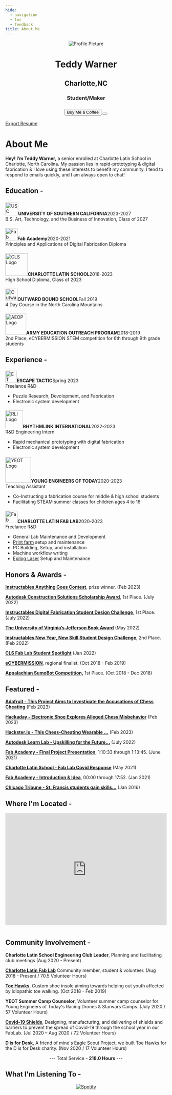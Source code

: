 ```yaml
---
hide:
  - navigation
  - toc
  - feedback
title: About Me 
---
```

  
<link rel="stylesheet" href="../../assets/css/about.css">

<script src="https://kit.fontawesome.com/79ff35ecec.js" crossorigin="anonymous"></script>
<script src="../assets/js/about.js"></script> 

<div class="stuff">
  <div class="sidebarparent">
    <div class="sidebar">
     <center>
     <p><img src="https://avatars.githubusercontent.com/u/48384497" alt="Profile Picture" class="profilepic"></p>
      <h1>Teddy Warner</h1>
      <h2>Charlotte,NC</h2>
      <h3>Student/Maker<h3>
      <div class="socials">
       <a href="https://www.linkedin.com/in/teddy-warner-880974200/" class="ln" style=" color: inherit;" title="Linked In - Teddy Warner"><i class="fab fa-linkedin"></i></a>
       <a href="https://github.com/Twarner491" class="git" style=" color: inherit;" title="Github - Twarner491"><i class="fab fa-github"></i></a>
       <a href="https://www.youtube.com/@teddywarner" class="yt" style=" color: inherit;" title="YouTube - @teddywarner"><i class="fa fa-youtube"></i></a>
       <a href="https://www.instagram.com/teddymakesstuff/" class="insta" style=" color: inherit;" title="Instagram - @teddymakesstuff"><i class="fa fa-instagram"></i></a>
       <a href="https://twitter.com/WarnerTeddy" class="twitter" style=" color: inherit;" title="Twitter - @WarnerTeddy"><i class="fa fa-twitter"></i></a>
       <a href="https://discordapp.com/users/534164566649733120/" class="ln" style=" color: inherit;" title="Discord - Twarner#2592"><i class="fab fa-discord"></i></a>
       <a href="https://open.spotify.com/user/mskz5e4dyzv4cb4kkn73iipq0?si=58a503e3c7a54eeb" class="spotify" style=" color: inherit;" title="Spotify - Teddy Warner"><i class="fab fa-spotify"></i></a>
       <a href="mailto:<Twarner491@gmail.com>" class="email" style=" color: inherit;" title="Email - Twarner491@gmail.com"><i class="fas fa-paper-plane"></i></a>
      </div>
      <a href="https://www.buymeacoffee.com/teddywarner" style=" color: inherit;">
        <button class="coffeelarge" title="Buy Me a Coffee :)"><i class="fas fa-coffee"></i> Buy Me a Coffee</button>
        <button class="coffeesmall" title="Buy Me a Coffee :)"><i class="fas fa-coffee"></i></button>
      </a>
     </center>
    </div>
  </div>
  <div class="stuff__container">
    <div class="stuff__content">
     <span class="resume" style=" color: inherit;"><a href="https://docs.google.com/document/d/1jV6DjJ6Y5BZHakTcLHbSO4ZxNAdQNouvXiMn1IuTLG0/edit?usp=sharing">Export Resume <i class="far fa-file-alt"></i></a></span><h1>About Me</h1>
      <div class="underline"></div>
      <p><strong>Hey! I’m Teddy Warner,</strong> a senior enrolled at Charlotte Latin School in Charlotte, North Carolina. My passion lies in rapid-prototyping & digital fabrication & I love using these interests to benefit my community. I tend to respond to emails quickly, and I am always open to chat!</p>
      <h2><i class="fas fa-graduation-cap"></i> Education -</h2>
      <p><a href="https://iovine-young.usc.edu/"><img src="https://teddywarner.org/images/About/USC.png" alt="USC Logo" class="logo" style="margin-top: 6px;width:40px;"></a><strong>UNIVERSITY OF SOUTHERN CALIFORNIA</strong><span class="date" style=" color: inherit;">2023-2027</span><br>B.S. Art, Technology, and the Business of Innovation, Class of 2027</p>
      <p><a href="https://fabacademy.org/"><img src="https://teddywarner.org/images/About/fablogo.png" alt="Fab Logo" class="logo" style="width:38px;margin-top: 6px;"></a><strong>Fab Academy</strong><span class="date" style=" color: inherit;">2020-2021</span><br>Principles and Applications of Digital Fabrication Diploma</p>
      <p><a href="https://www.charlottelatin.org"><img src="https://teddywarner.org/images/About/latin.png" alt="CLS Logo" class="logo" style="margin-top: 7px;width:70px;"></a><strong>CHARLOTTE LATIN SCHOOL</strong><span class="date" style=" color: inherit;">2018-2023</span><br>High School Diploma, Class of 2023</p>
      <p><a href="https://www.outwardbound.org/about-us/schools/north-carolina-outward-bound-school/"><img src="https://teddywarner.org/images/About/ob.png" alt="Outward Bound Logo" class="logo" style="width:38px;margin-top: 6px;"></a><strong>OUTWARD BOUND SCHOOL</strong><span class="date" style=" color: inherit;">Fall 2019</span><br>4 Day Course in the North Carolina Mountains</p>
      <p><a href="https://www.ecybermission.com/"><img src="https://teddywarner.org/images/About/AEOP.png" alt="AEOP Logo" class="logo" style="width:65px;margin-top: 6px;"></a><strong>ARMY EDUCATION OUTREACH PROGRAM</strong><span class="date" style=" color: inherit;">2018-2019</span><br>2nd Place, eCYBERMISSION STEM competition for 6th through 9th grade students</p>
     <h2><i class="fas fa-briefcase"></i> Experience -</h2>
     <p><a href="https://escapetactic.com/"><img src="https://teddywarner.org/images/About/escapetactic.png" alt="ET Logo" class="logo" style="width:36px;margin-top: 5px;"></a><strong>ESCAPE TACTIC</strong><span class="date" style=" color: inherit;">Spring 2023</span><br>Freelance R&D</p>
      <ul>
        <li>Puzzle Research, Devolopment, and Fabrication
        <li>Electronic system development
        </li>
      </ul>
     <p><a href="https://rhythmlink.com/"><img src="https://teddywarner.org/images/About/rythemlink.png" alt="RLI Logo" class="logo" style="width:55px;margin-top: 6px;"></a><strong>RHYTHMLINK INTERNATIONAL</strong><span class="date" style=" color: inherit;">2022-2023</span><br>R&D Engineering Intern</p>
      <ul>
        <li>Rapid mechanical prototyping with digital fabrication
        <li>Electronic system development
        </li>
      </ul>
      <p><a href="https://www.youngengineersoftoday.com/"><img src="https://teddywarner.org/images/About/yeot.png" alt="YEOT Logo" class="logo" style="width:80px;margin-top: 8px;"></a><strong>YOUNG ENGINEERS OF TODAY</strong><span class="date" style=" color: inherit;">2020-2023</span><br>Teaching Assistant</p>
      <ul>
        <li>Co-Instructing a fabrication course for middle & high school students
        <li>Facilitating STEAM summer classes for children ages 4 to 16
        </li>
      </ul>
      <p><a href="https://www.charlottelatin.org/academics/steam"><img src="https://teddywarner.org/images/About/fablogo.png" alt="Fab Logo" class="logo" style="width:38px;margin-top: 6px;"></a><strong>CHARLOTTE LATIN FAB LAB</strong><span class="date" style=" color: inherit;">2020-2023</span><br>Freelance R&D</p>
      <ul>
      <li>General Lab Maintenance and Development
      <li><a href="https://teddywarner.org/images/Octoprint/laboctoprint.jpg">Print farm</a> setup and maintenance
      <li>PC Building, Setup, and installation
      <li>Machine workflow writing
      <li><a href="https://teddywarner.org/Machine-Profiles/FusionPro48/">Epilog Laser</a> Setup and Maintenance
      </li>
      </ul>
     <h2><i class="fas fa-award"></i> Honors & Awards -</h2>
     <p>
        <strong><a href="https://www.instructables.com/contest/anythinggoes/">Instructables Anything Goes Contest</a></strong>, prize winner. (Feb 2023)
      </p>
      <p>
        <strong><a href="https://www.instructables.com/contest/makeitmodular2022/">Autodesk Construction Solutions Scholarship Award</a></strong>, 1st Place. (July 2022)
      </p>
      <p>
        <strong><a href="https://www.instructables.com/contest/digifab2022/">Instructables Digital Fabrication Student Design Challenge</a></strong>, 1st Place. (July 2022)
      </p>
      <p>
        <strong><a href="https://engagement.virginia.edu/clubs/signature-initiatives/jefferson-book-awards">The University of Virginia’s Jefferson Book Award</a></strong> (May 2022)
      </p>
      <p>
        <strong><a href="https://www.instructables.com/contest/SDnewyear/">Instructables New Year, New Skill Student Design Challenge</a></strong>, 2nd Place. (Feb 2022)
      </p>
      <p>
        <strong><a href="https://www.instagram.com/p/CYboI6zrTs8/?utm_medium=copy_link">CLS Fab Lab Student Spotlight</a></strong> (Jan 2022)
      </p>
      <p>
        <strong><a href="https://www.ecybermission.com/">eCYBERMISSION</a></strong>, regional finalist. (Oct 2018 - Feb 2019)
      </p>
      <p>
        <strong><a href="http://www.appstate.edu/~marlandes/sumo/sumosumo.html">Appalachian SumoBot Competition,</a></strong> 1st Place. (Oct 2018 - Dec 2018)
      </p>
     <h2><i class="fas fa-address-card"></i> Featured -</h2>
      <p>
        <strong><a href="https://blog.adafruit.com/2023/02/01/the-von-niemann-probe-aims-to-investigate-the-accusations-of-chess-cheating-wearablewednesday/">Adafruit - This Project Aims to Investigate the Accusations of Chess Cheating</a></strong> (Feb 2023)
      </p>
      <p>
        <strong><a href="https://hackaday.com/2023/02/01/electronic-shoe-explores-alleged-chess-misbehavior/">Hackaday - Electronic Shoe Explores Alleged Chess Misbehavior</a></strong> (Feb 2023)
      </p>
      <p>
        <strong><a href="https://www.hackster.io/news/this-chess-cheating-wearable-aims-to-investigate-the-accusations-against-grandmaster-hans-neimann-90b63403b5d0">Hackster.io - This Chess-Cheating Wearable  ...</a></strong> (Feb 2023)
      </p>
      <p>
        <strong><a href="https://blogs.autodesk.com/learn-lab/2022/07/20/upskilling-for-the-future-with-instructables-student-design-challenges/">Autodesk Learn Lab - Upskilling for the Future...</a></strong> (July 2022)
      </p>
      <p>
        <strong><a href="https://vimeo.com/563923609#t=4233s">Fab Academy - Final Project Presentation</a></strong>, 1:10:33 through 1:13:45. (June 2021)
      </p>
      <p>
        <strong><a href="https://www.instagram.com/p/COdXD7fJ5Zl/?">Charlotte Latin School -  Fab Lab Covid Response</a></strong> (May 2021)
      </p>
      <p>
        <strong><a href="https://vimeo.com/510901917">Fab Academy - Introduction & Idea</a></strong>, 00:00 through 17:52. (Jan 2021)
      </p>
      <p>
        <strong><a href="https://www.chicagotribune.com/suburbs/wilmette/ct-wml-st-francis-underwater-robotics-tl-0107-20160104-story.html">Chicago Tribune - St. Francis students gain skills...</a></strong> (Jan 2016)
      </p>
     <h2><i class="fas fa-map-marker-alt"></i> Where I'm Located -</h2>
      <center>
        <iframe width="100%" height="350" style="margin-bottom: 12px; border:0 " loading="lazy" allowfullscreen src="https://www.google.com/maps/embed/v1/place?q=place_id:ChIJgRo4_MQfVIgRZNFDv-ZQRog&key=AIzaSyAvEiiuu4x7x8z9fQz31hkuRNY1yCJzRq0"></iframe> 
      </center>
     <h2><i class="fas fa-city"></i> Community Involvement -</h2>
      <p>
        <strong>Charlotte Latin School Engineering Club Leader</strong>, Planning and facilitating club meetings (Aug 2020 - Present)
      </p>
      <p>
        <strong><a href="https://fabacademy.org/2021/labs/charlotte/">Charlotte Latin Fab Lab</a></strong> Community member, student & volunteer. (Aug 2018 - Present / 70.5 Volunteer Hours)
      </p>
      <p>
        <strong><a href="https://sites.google.com/charlottelatin.net/toe-hawking/home">Toe Hawks</a></strong>, Custom shoe insole aiming towards helping out youth affected by idiopathic toe walking. (Oct 2018 - Feb 2019)
      </p>
      <p>
        <strong>YEOT Summer Camp Counselor</strong>, Volunteer summer camp counselor for Young Engineers of Today's Racing Drones & Starwars Camps. (July 2020 / 57 Volunteer Hours) 
      </p>
      <p>
        <strong><a href="https://www.instagram.com/p/COdXD7fJ5Zl/?">Covid-19 Shields</a></strong>, Designing, manufacturing, and delivering of shields and barriers to prevent the spread of Covid-19 through the school year in our FabLab. (Jul 2020 – Aug 2020 / 72 Volunteer Hours)
      </p>
      <p>
        <strong><a href="https://photos.app.goo.gl/kWnrCmx1bZPvqDK29">D is for Desk</a></strong>, A friend of mine's Eagle Scout Project, we built Toe Hawks for the D is for Desk charity. (Nov 2020 / 17 Volunteer Hours) 
      </p>
      <center>
       <p>--- Total Service - <strong>218.0 Hours</strong> ---</p>
      </center>
     <h2><i class="fas fa-headphones-alt"></i> What I'm Listening To -</h2>
      <center>
      <p class="music">
       <a href="https://open.spotify.com/user/mskz5e4dyzv4cb4kkn73iipq0?si=5eba25ddc4f74313">
        <img src="https://novatorem-oqoqm52ci-twarner491.vercel.app/api/spotify" alt="Spotify">
       </a>
      </p>
      </center>
    </div>
  </div>
</div>